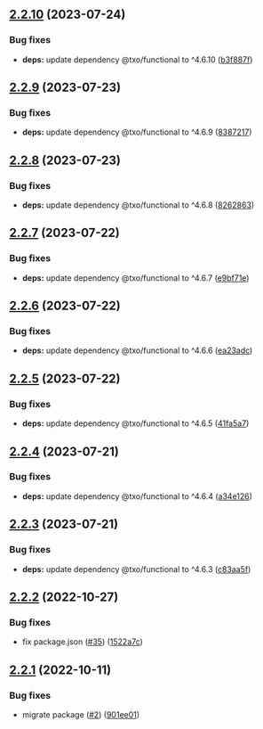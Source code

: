 ## [2.2.10](https://github.com/technology-studio/service-prop/compare/v2.2.9...v2.2.10) (2023-07-24)


### Bug fixes

* **deps:** update dependency @txo/functional to ^4.6.10 ([b3f887f](https://github.com/technology-studio/service-prop/commit/b3f887f1962a535b980e13d5eaad1fb6b10bd17a))

## [2.2.9](https://github.com/technology-studio/service-prop/compare/v2.2.8...v2.2.9) (2023-07-23)


### Bug fixes

* **deps:** update dependency @txo/functional to ^4.6.9 ([8387217](https://github.com/technology-studio/service-prop/commit/83872170c937850f3f6cf74bd3e1eafe2f348bdc))

## [2.2.8](https://github.com/technology-studio/service-prop/compare/v2.2.7...v2.2.8) (2023-07-23)


### Bug fixes

* **deps:** update dependency @txo/functional to ^4.6.8 ([8262863](https://github.com/technology-studio/service-prop/commit/826286392e08eeef240de86412e7dc006eeb4518))

## [2.2.7](https://github.com/technology-studio/service-prop/compare/v2.2.6...v2.2.7) (2023-07-22)


### Bug fixes

* **deps:** update dependency @txo/functional to ^4.6.7 ([e9bf71e](https://github.com/technology-studio/service-prop/commit/e9bf71ed410e25fe07e9102fa7441e869d889213))

## [2.2.6](https://github.com/technology-studio/service-prop/compare/v2.2.5...v2.2.6) (2023-07-22)


### Bug fixes

* **deps:** update dependency @txo/functional to ^4.6.6 ([ea23adc](https://github.com/technology-studio/service-prop/commit/ea23adc41c49bcb49a36f089a523a23bdfd12e56))

## [2.2.5](https://github.com/technology-studio/service-prop/compare/v2.2.4...v2.2.5) (2023-07-22)


### Bug fixes

* **deps:** update dependency @txo/functional to ^4.6.5 ([41fa5a7](https://github.com/technology-studio/service-prop/commit/41fa5a752529a3f6211e70c1559bd0868f364cc3))

## [2.2.4](https://github.com/technology-studio/service-prop/compare/v2.2.3...v2.2.4) (2023-07-21)


### Bug fixes

* **deps:** update dependency @txo/functional to ^4.6.4 ([a34e126](https://github.com/technology-studio/service-prop/commit/a34e126acda495112e83e6fa6134de9a3eeeb1b2))

## [2.2.3](https://github.com/technology-studio/service-prop/compare/v2.2.2...v2.2.3) (2023-07-21)


### Bug fixes

* **deps:** update dependency @txo/functional to ^4.6.3 ([c83aa5f](https://github.com/technology-studio/service-prop/commit/c83aa5f084ad9dcfcaee68a6929504f9bcdce2a7))

## [2.2.2](https://github.com/technology-studio/service-prop/compare/v2.2.1...v2.2.2) (2022-10-27)


### Bug fixes

* fix package.json ([#35](https://github.com/technology-studio/service-prop/issues/35)) ([1522a7c](https://github.com/technology-studio/service-prop/commit/1522a7cbc9d0c47a7765d79cefeb59ef11e86b3d))

## [2.2.1](https://github.com/technology-studio/service-prop/compare/v2.2.0...v2.2.1) (2022-10-11)


### Bug fixes

* migrate package ([#2](https://github.com/technology-studio/service-prop/issues/2)) ([901ee01](https://github.com/technology-studio/service-prop/commit/901ee0122e7b82d75762bc957351200a17434ab4))
